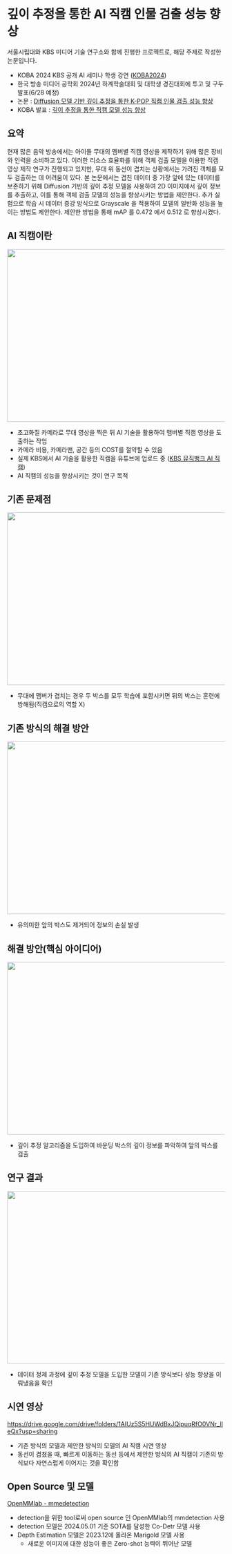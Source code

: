# 깊이 추정을 통한 AI 직캠 인물 검출 성능 향상
서울시립대와 KBS 미디어 기술 연구소와 함께 진행한 프로젝트로, 해당 주제로 작성한 논문입니다.
+ KOBA 2024 KBS 공개 AI 세미나 학생 강연 ([KOBA2024](https://kobashow.com/kor/index.asp#))
+ 한국 방송 미디어 공학회 2024년 하계학술대회 및 대학생 경진대회에 투고 및 구두 발표(6/28 예정)
+ 논문 : [Diffusion 모델 기반 깊이 추정을 통한 K-POP 직캠 인물 검출 성능 향상](https://github.com/Junoflows/AI_Fancam/blob/main/Diffusion%20%EB%AA%A8%EB%8D%B8%20%EA%B8%B0%EB%B0%98%20%EA%B9%8A%EC%9D%B4%20%EC%B6%94%EC%A0%95%EC%9D%84%20%ED%86%B5%ED%95%9C%20K-POP%20%EC%A7%81%EC%BA%A0%20%EC%9D%B8%EB%AC%BC%20%EA%B2%80%EC%B6%9C%20%EC%84%B1%EB%8A%A5%20%ED%96%A5%EC%83%81.pdf)
+ KOBA 발표 : [깊이 추정을 통한 직캠 모델 성능 향상](https://github.com/Junoflows/AI_Fancam/blob/main/%EA%B9%8A%EC%9D%B4%20%EC%B6%94%EC%A0%95%EC%9D%84%20%ED%86%B5%ED%95%9C%20%EC%A7%81%EC%BA%A0%20%EB%AA%A8%EB%8D%B8%20%EC%84%B1%EB%8A%A5%20%ED%96%A5%EC%83%81.pdf)

## 요약
현재 많은 음악 방송에서는 아이돌 무대의 멤버별 직캠 영상을 제작하기 위해 많은 장비와 인력을 소비하고 있다. 
이러한 리소스 효율화를 위해 객체 검출 모델을 이용한 직캠 영상 제작 연구가 진행되고 있지만, 무대 위 동선이 겹치는
상황에서는 가려진 객체를 모두 검출하는 데 어려움이 있다. 본 논문에서는 겹친 데이터 중 가장 앞에 있는 데이터를
보존하기 위해 Diffusion 기반의 깊이 추정 모델을 사용하여 2D 이미지에서 깊이 정보를 추출하고, 이를 통해 객체 검출
모델의 성능을 향상시키는 방법을 제안한다. 추가 실험으로 학습 시 데이터 증강 방식으로 Grayscale 을 적용하여 모델의
일반화 성능을 높이는 방법도 제안한다. 제안한 방법을 통해 mAP 를 0.472 에서 0.512 로 향상시켰다. 

## AI 직캠이란
<img src = 'https://github.com/Junoflows/AI_Fancam/assets/108385417/684af815-c82d-47e8-9066-86193c69971b' width = 600 height = 400 >

+ 초고화질 카메라로 무대 영상을 찍은 뒤 AI 기술을 활용하여 맴버별 직캠 영상을 도출하는 작업
+ 카메라 비용, 카메라맨, 공간 등의 COST를 절약할 수 있음
+ 실제 KBS에서 AI 기술을 활용한 직캠을 유튜브에 업로드 중 ([KBS 뮤직뱅크 AI 직캠](https://youtube.com/playlist?list=PLK8rVA0_KzOcra8_HmOVIfd2vBoVGaKEE&si=OeLZvWnvimkW__Gb))
+ AI 직캠의 성능을 향상시키는 것이 연구 목적

## 기존 문제점
<img src = 'https://github.com/Junoflows/AI_Fancam/assets/108385417/b76d9bea-f486-4a2f-96de-2608b84653b8' width = 600 height = 400 >

+ 무대에 맴버가 겹치는 경우 두 박스를 모두 학습에 포함시키면 뒤의 박스는 훈련에 방해됨(직캠으로의 역할 X)

## 기존 방식의 해결 방안
<img src = 'https://github.com/Junoflows/AI_Fancam/assets/108385417/4415663a-736a-46bc-96f2-5de8916c9ff6' width = 600 height = 400 >

+ 유의미한 앞의 박스도 제거되어 정보의 손실 발생

## 해결 방안(핵심 아이디어)
<img src = 'https://github.com/Junoflows/AI_Fancam/assets/108385417/ff75ffdd-5887-40c9-beea-8efacc00235c' width = 600 height = 400 >

+ 깊이 추정 알고리즘을 도입하여 바운딩 박스의 깊이 정보를 파악하여 앞의 박스를 검출

## 연구 결과
<img src = 'https://github.com/Junoflows/AI_Fancam/assets/108385417/2e2befea-e41d-40cf-9178-ecf4c4c6cce1' width = 600 height = 400 >

+ 데이터 정제 과정에 깊이 추정 모델을 도입한 모델이 기존 방식보다 성능 향상을 이뤄냈음을 확인

## 시연 영상
https://drive.google.com/drive/folders/1AIUz5S5HUWdBxJQipuqRfO0VNr_lIeQx?usp=sharing

+ 기존 방식의 모델과 제안한 방식의 모델의 AI 직캠 시연 영상
+ 동선이 겹쳤을 때, 빠르게 이동하는 동선 등에서 제안한 방식의 AI 직캠이 기존의 방식보다 자연스럽게 이어지는 것을 확인함


## Open Source 및 모델
[OpenMMlab - mmedetection](https://github.com/open-mmlab)
+ detection을 위한 tool로써 open source 인 OpenMMlab의 mmdetection 사용
+ detection 모델은 2024.05.01 기준 SOTA를 달성한 Co-Detr 모델 사용
+ Depth Estimation 모델은 2023.12에 올라온 Marigold 모델 사용
  + 새로운 이미지에 대한 성능이 좋은 Zero-shot 능력이 뛰어난 모델
